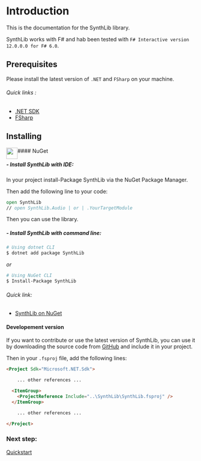 # Introduction

This is the documentation for the SynthLib library.

SynthLib works with F# and hab been tested with `F# Interactive version 12.0.0.0 for F# 6.0`.

## Prerequisites

Please install the latest version of `.NET` and `FSharp` on your machine.

###### Quick links :
- [.NET SDK](https://dotnet.microsoft.com/en-us/download)
- [FSharp](https://fsharp.org/)

## Installing

<img src="https://www.nuget.org/Content/gallery/img/logo-og-600x600.png" width="30px" style="float:left">
#### NuGet

##### - Install SynthLib with IDE:

In your project install-Package SynthLib via the NuGet Package Manager.

Then add the following line to your code:
```fsharp
open SynthLib
// open SynthLib.Audio | or | .YourTargetModule
```
Then you can use the library.

##### - Install SynthLib with command line:

```bash
# Using dotnet CLI
$ dotnet add package SynthLib

```
*or*
```bash
# Using NuGet CLI
$ Install-Package SynthLib
```

###### Quick link:
- [SynthLib on NuGet](https://www.nuget.org/packages/SynthLib/)

#### Developement version

If you want to contribute or use the latest version of SynthLib, you can use it by downloading the source code from [GitHub](https://PaulMarisOUMary/SynthLib/tree/master/src) and include it in your project.

Then in your `.fsproj` file, add the following lines:
```html
<Project Sdk="Microsoft.NET.Sdk">

    ... other references ...

  <ItemGroup>
    <ProjectReference Include="..\SynthLib\SynthLib.fsproj" />
  </ItemGroup>

    ... other references ...

</Project>
```

### Next step:
[Quickstart](/ALGOSUP_2022_Project_3_B/audio/quickstart)